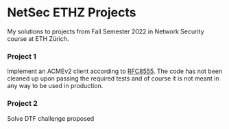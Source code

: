 # NetSec ETHZ Projects

My solutions to projects from Fall Semester 2022 in Network Security course at ETH Zürich. 

### Project 1
Implement an ACMEv2 client according to [RFC8555](https://www.rfc-editor.org/rfc/rfc8555.html). 
The code has not been cleaned up upon passing the required tests and of course it is not meant in any way to be used in production.

### Project 2 
Solve DTF challenge proposed
